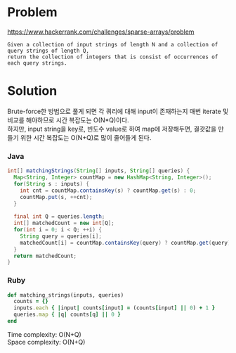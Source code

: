 # Problem
https://www.hackerrank.com/challenges/sparse-arrays/problem
```
Given a collection of input strings of length N and a collection of query strings of length Q,
return the collection of integers that is consist of occurrences of each query strings.
```

# Solution
Brute-force한 방법으로 풀게 되면 각 쿼리에 대해 input이 존재하는지 매번 iterate 및 비교를 해야하므로 시간 복잡도는 O(N*Q)이다.<br/>
하지만, input string을 key로, 빈도수 value로 하여 map에 저장해두면, 결괏값을 만들기 위한 시간 복잡도는 O(N+Q)로 많이 줄어들게 된다.<br/>
### Java
```java
int[] matchingStrings(String[] inputs, String[] queries) {
  Map<String, Integer> countMap = new HashMap<String, Integer>();
  for(String s : inputs) {
    int cnt = countMap.containsKey(s) ? countMap.get(s) : 0;
    countMap.put(s, ++cnt);
  }
  
  final int Q = queries.length;
  int[] matchedCount = new int[Q];
  for(int i = 0; i < Q; ++i) {
    String query = queries[i];
    matchedCount[i] = countMap.containsKey(query) ? countMap.get(query) : 0;
  }
  return matchedCount;
}
```
### Ruby
```ruby
def matching_strings(inputs, queries)
  counts = {}
  inputs.each { |input| counts[input] = (counts[input] || 0) + 1 }
  queries.map { |q| counts[q] || 0 }
end
```

Time complexity: O(N+Q)<br/>
Space complexity: O(N+Q)
